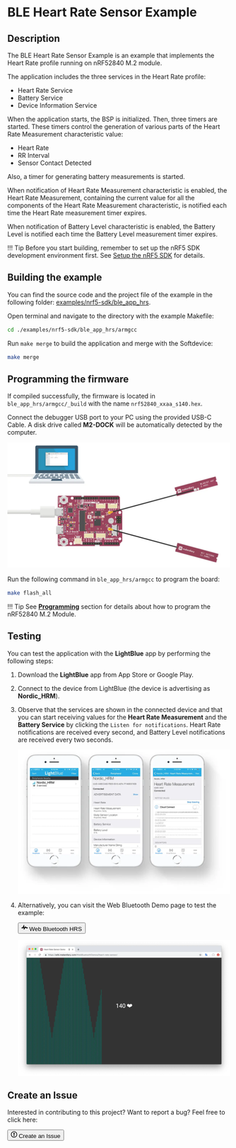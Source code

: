 # BLE Heart Rate Sensor Example

## Description

The BLE Heart Rate Sensor Example is an example that implements the Heart Rate profile running on nRF52840 M.2 module.

The application includes the three services in the Heart Rate profile:

* Heart Rate Service
* Battery Service
* Device Information Service

When the application starts, the BSP is initialized. Then, three timers are started. These timers control the generation of various parts of the Heart Rate Measurement characteristic value:

* Heart Rate
* RR Interval
* Sensor Contact Detected

Also, a timer for generating battery measurements is started.

When notification of Heart Rate Measurement characteristic is enabled, the Heart Rate Measurement, containing the current value for all the components of the Heart Rate Measurement characteristic, is notified each time the Heart Rate measurement timer expires. 

When notification of Battery Level characteristic is enabled, the Battery Level is notified each time the Battery Level measurement timer expires.

!!! Tip
	Before you start building, remember to set up the nRF5 SDK development environment first. See [Setup the nRF5 SDK](../setup.md) for details.

## Building the example

You can find the source code and the project file of the example in the following folder: [examples/nrf5-sdk/ble_app_hrs](https://github.com/makerdiary/nrf52840-m2-devkit/tree/master/examples/nrf5-sdk/ble_app_hrs).

Open terminal and navigate to the directory with the example Makefile:

``` sh
cd ./examples/nrf5-sdk/ble_app_hrs/armgcc
```

Run `make merge` to build the application and merge with the Softdevice:

``` sh
make merge
```

## Programming the firmware

If compiled successfully, the firmware is located in `ble_app_hrs/armgcc/_build` with the name `nrf52840_xxaa_s140.hex`.

Connect the debugger USB port to your PC using the provided USB-C Cable. A disk drive called **M2-DOCK** will be automatically detected by the computer.

![](../../assets/images/programming-firmware.webp)

Run the following command in `ble_app_hrs/armgcc` to program the board:

``` sh
make flash_all
```

!!! Tip
	See **[Programming](../../programming.md)** section for details about how to program the nRF52840 M.2 Module.

## Testing

You can test the application with the **LightBlue** app by performing the following steps:

1. Download the **LightBlue** app from App Store or Google Play.

2. Connect to the device from LightBlue (the device is advertising as **Nordic_HRM**).

3. Observe that the services are shown in the connected device and that you can start receiving values for the **Heart Rate Measurement** and the **Battery Service** by clicking the `Listen for notifications`. Heart Rate notifications are received every second, and Battery Level notifications are received every two seconds.

	![](assets/images/ble-app-hrs-example.webp)

4. Alternatively, you can visit the Web Bluetooth Demo page to test the example:

	<a href="https://wiki.makerdiary.com/WebBluetoothDemos/heart-rate-sensor/" target="_blank"><button class="md-tile md-tile--primary" style="width:auto;"><svg xmlns="http://www.w3.org/2000/svg" viewBox="0 0 14 16" width="14" height="16"><path fill-rule="evenodd" d="M11.5 8L8.8 5.4 6.6 8.5 5.5 1.6 2.38 8H0v2h3.6l.9-1.8.9 5.4L9 8.5l1.6 1.5H14V8h-2.5z"></path></svg> Web Bluetooth HRS</button></a>

	![](assets/images/ble-app-hrs-webbluetooth.webp)

## Create an Issue

Interested in contributing to this project? Want to report a bug? Feel free to click here:

<a href="https://github.com/makerdiary/nrf52840-m2-devkit/issues/new?title=nRF5%20SDK-BLE%20HRS:%20%3Ctitle%3E"><button class="md-tile md-tile--primary"><svg xmlns="http://www.w3.org/2000/svg" viewBox="0 0 14 16" width="14" height="16"><path fill-rule="evenodd" d="M7 2.3c3.14 0 5.7 2.56 5.7 5.7s-2.56 5.7-5.7 5.7A5.71 5.71 0 011.3 8c0-3.14 2.56-5.7 5.7-5.7zM7 1C3.14 1 0 4.14 0 8s3.14 7 7 7 7-3.14 7-7-3.14-7-7-7zm1 3H6v5h2V4zm0 6H6v2h2v-2z"></path></svg> Create an Issue</button></a>


